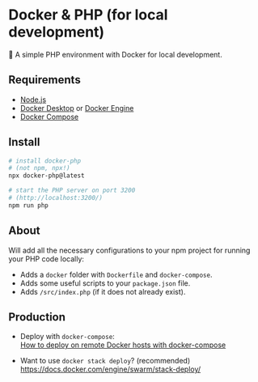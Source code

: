 # Docker & PHP (for local development)

🐋 A simple PHP environment with Docker for local development.

## Requirements

- [Node.js](https://nodejs.org/en/)
- [Docker Desktop](https://docs.docker.com/desktop/) or [Docker Engine](https://docs.docker.com/engine/)
- [Docker Compose](https://docs.docker.com/compose/install/)

## Install

```bash
# install docker-php
# (not npm, npx!)
npx docker-php@latest

# start the PHP server on port 3200
# (http://localhost:3200/)
npm run php
```

## About

Will add all the necessary configurations to your npm project for running your PHP code locally:

- Adds a `docker` folder with `Dockerfile` and `docker-compose`.
- Adds some useful scripts to your `package.json` file.
- Adds `/src/index.php` (if it does not already exist).

## Production

- Deploy with `docker-compose`:  
  [How to deploy on remote Docker hosts with docker-compose](https://www.docker.com/blog/how-to-deploy-on-remote-docker-hosts-with-docker-compose/)

- Want to use `docker stack deploy`? (recommended)  
  https://docs.docker.com/engine/swarm/stack-deploy/
